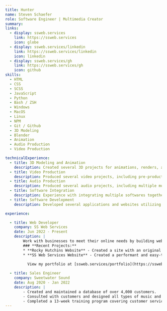 ```yaml
---
title: Hunter
name: Steven Schaefer
role: Software Engineer | Multimedia Creator
summary:
links: 
  - display: ssweb.services
    link: https://ssweb.services
    icon: globe
  - display: ssweb.services/linkedin
    link: https://ssweb.services/linkedin
    icon: linkedin
  - display: ssweb.services/gh
    link: https://ssweb.services/gh
    icon: github
skills: 
  - HTML
  - CSS
  - SCSS
  - JavaScript
  - Python
  - Bash / ZSH
  - Windows
  - MacOS
  - Linux
  - NPM
  - Git / Github
  - 3D Modeling
  - Blender
  - Animation
  - Audio Production
  - Video Production

technicalExperience:
  - title: 3D Modeling and Animation
    description: Created several 3D projects for animations, renders, and 3D printing.
  - title: Video Production
    description: Produced several video projects, including pre-production and storyboarding, shooting, editing, and adding motion graphics.
  - title: Audio Production
    description: Produced several audio projects, including multiple music albums, voice-over, foley, and sfx.
  - title: Software Integration
    description: Experience with integrating multiple softwares together. This includes scripting inside of applications, creating unified workflows with external scripting tools such as PowerShell and Bash, and using web APIs to connect local and remote resources to one another.
  - title: Software Development
    description: Developed several applications and websites utilizing many different technologies. See below.

experience: 

  - title: Web Developer
    company: SS Web Services
    date: Jun 2022 - Present 
    description: |
        Work with businesses to meet their online needs by building websites, managing google listings, tracking website traffic, managing hosting and DNS, etc.
        ### **Recent Projects:**
        * **Rocky Hutchins Website** - Created a site with an original design and implemented several useful features such as web scraping, automatic contact cards, link forwarding, analytics, a CMS, and more. **Technologies used:** *Hugo, Bootstrap, HTML, SCSS, Decap CMS, NPM, PurgeCSS, Netlify, Cloudflare*
        * **SS Web Services Website** - Created a performant and easy-to-maintain site to showcase the work of SS Web Services and reach new clients. **Technologies used:** *Hugo, Bootstrap, HTML, SCSS, NPM, Netlify*
        
          View my portfolio at [ssweb.services/portfolio](https://ssweb.services/portfolio)

  - title: Sales Engineer
    company: Sweetwater Sound
    date: Aug 2020 - Jan 2022
    description: |
        - Created and maintained a database of over 4,000 customers. 
        - Consulted with customers and designed all types of music and audio systems. 
        - Completed a 13-week training program covering customer service and selling, as well as attending 4 hours of sales training per week
---
```

